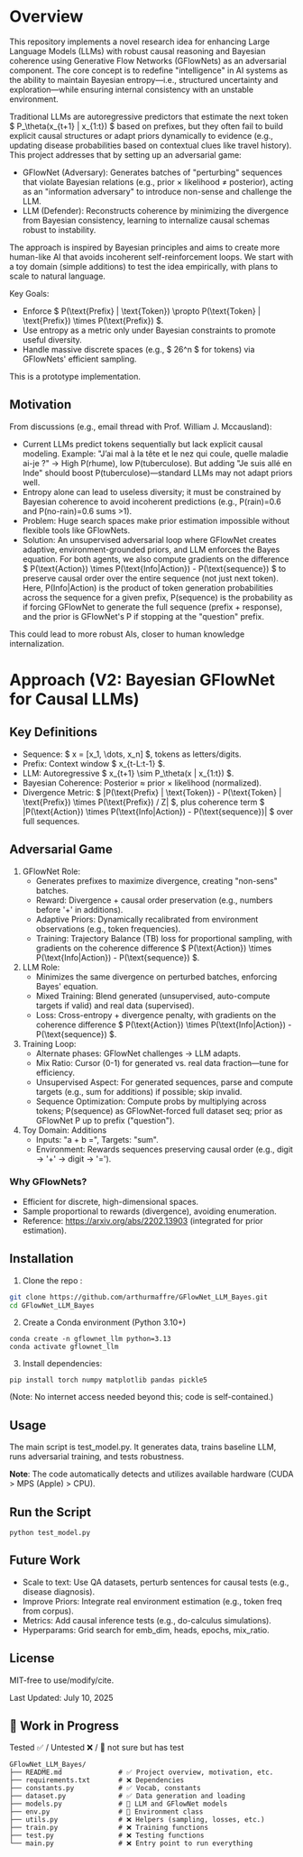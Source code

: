 # Overview

This repository implements a novel research idea for enhancing Large Language Models (LLMs) with robust causal reasoning and Bayesian coherence using Generative Flow Networks (GFlowNets) as an adversarial component. The core concept is to redefine "intelligence" in AI systems as the ability to maintain Bayesian entropy—i.e., structured uncertainty and exploration—while ensuring internal consistency with an unstable environment.

Traditional LLMs are autoregressive predictors that estimate the next token $ P_\theta(x_{t+1} | x_{1:t}) $ based on prefixes, but they often fail to build explicit causal structures or adapt priors dynamically to evidence (e.g., updating disease probabilities based on contextual clues like travel history). This project addresses that by setting up an adversarial game:

- GFlowNet (Adversary): Generates batches of "perturbing" sequences that violate Bayesian relations (e.g., prior × likelihood ≠ posterior), acting as an "information adversary" to introduce non-sense and challenge the LLM.
- LLM (Defender): Reconstructs coherence by minimizing the divergence from Bayesian consistency, learning to internalize causal schemas robust to instability.

The approach is inspired by Bayesian principles and aims to create more human-like AI that avoids incoherent self-reinforcement loops. We start with a toy domain (simple additions) to test the idea empirically, with plans to scale to natural language.

Key Goals:
- Enforce $ P(\text{Prefix} | \text{Token}) \propto P(\text{Token} | \text{Prefix}) \times P(\text{Prefix}) $.
- Use entropy as a metric only under Bayesian constraints to promote useful diversity.
- Handle massive discrete spaces (e.g., $ 26^n $ for tokens) via GFlowNets' efficient sampling.

This is a prototype implementation.

## Motivation

From discussions (e.g., email thread with Prof. William J. Mccausland):

- Current LLMs predict tokens sequentially but lack explicit causal modeling. Example: "J’ai mal à la tête et le nez qui coule, quelle maladie ai-je ?" → High P(rhume), low P(tuberculose). But adding "Je suis allé en Inde" should boost P(tuberculose)—standard LLMs may not adapt priors well.
- Entropy alone can lead to useless diversity; it must be constrained by Bayesian coherence to avoid incoherent predictions (e.g., P(rain)=0.6 and P(no-rain)=0.6 sums >1).
- Problem: Huge search spaces make prior estimation impossible without flexible tools like GFlowNets.
- Solution: An unsupervised adversarial loop where GFlowNet creates adaptive, environment-grounded priors, and LLM enforces the Bayes equation. For both agents, we also compute gradients on the difference $ P(\text{Action}) \times P(\text{Info|Action}) - P(\text{sequence}) $ to preserve causal order over the entire sequence (not just next token). Here, P(Info|Action) is the product of token generation probabilities across the sequence for a given prefix, P(sequence) is the probability as if forcing GFlowNet to generate the full sequence (prefix + response), and the prior is GFlowNet's P if stopping at the "question" prefix.

This could lead to more robust AIs, closer to human knowledge internalization.

# Approach (V2: Bayesian GFlowNet for Causal LLMs)

## Key Definitions

- Sequence: $ x = [x_1, \dots, x_n] $, tokens as letters/digits.
- Prefix: Context window $ x_{t-L:t-1} $.
- LLM: Autoregressive $ x_{t+1} \sim P_\theta(x | x_{1:t}) $.
- Bayesian Coherence: Posterior ≈ prior × likelihood (normalized).
- Divergence Metric: $ |P(\text{Prefix} | \text{Token}) - P(\text{Token} | \text{Prefix}) \times P(\text{Prefix}) / Z| $, plus coherence term $ |P(\text{Action}) \times P(\text{Info|Action}) - P(\text{sequence})| $ over full sequences.

## Adversarial Game

1. GFlowNet Role:
    - Generates prefixes to maximize divergence, creating "non-sens" batches.
    - Reward: Divergence + causal order preservation (e.g., numbers before '+' in additions).
    - Adaptive Priors: Dynamically recalibrated from environment observations (e.g., token frequencies).
    - Training: Trajectory Balance (TB) loss for proportional sampling, with gradients on the coherence difference $ P(\text{Action}) \times P(\text{Info|Action}) - P(\text{sequence}) $.
2. LLM Role:
    - Minimizes the same divergence on perturbed batches, enforcing Bayes' equation.
    - Mixed Training: Blend generated (unsupervised, auto-compute targets if valid) and real data (supervised).
    - Loss: Cross-entropy + divergence penalty, with gradients on the coherence difference $ P(\text{Action}) \times P(\text{Info|Action}) - P(\text{sequence}) $.
3. Training Loop:
    - Alternate phases: GFlowNet challenges → LLM adapts.
    - Mix Ratio: Cursor (0-1) for generated vs. real data fraction—tune for efficiency.
    - Unsupervised Aspect: For generated sequences, parse and compute targets (e.g., sum for additions) if possible; skip invalid.
    - Sequence Optimization: Compute probs by multiplying across tokens; P(sequence) as GFlowNet-forced full dataset seq; prior as GFlowNet P up to prefix ("question").
4. Toy Domain: Additions
    - Inputs: "a + b =", Targets: "sum".
    - Environment: Rewards sequences preserving causal order (e.g., digit → '+' → digit → '=').

### Why GFlowNets?
- Efficient for discrete, high-dimensional spaces.
- Sample proportional to rewards (divergence), avoiding enumeration.
- Reference: https://arxiv.org/abs/2202.13903 (integrated for prior estimation).

## Installation

1. Clone the repo :

```bash
git clone https://github.com/arthurmaffre/GFlowNet_LLM_Bayes.git
cd GFlowNet_LLM_Bayes
```

2. Create a Conda environment (Python 3.10+)

```batch
conda create -n gflownet_llm python=3.13
conda activate gflownet_llm
````

3. Install dependencies:

```batch
pip install torch numpy matplotlib pandas pickle5
````

(Note: No internet access needed beyond this; code is self-contained.)

## Usage

The main script is test_model.py. It generates data, trains baseline LLM, runs adversarial training, and tests robustness.

**Note**: The code automatically detects and utilizes available hardware (CUDA > MPS (Apple) > CPU).

## Run the Script

```batch
python test_model.py
```

## Future Work

- Scale to text: Use QA datasets, perturb sentences for causal tests (e.g., disease diagnosis).
- Improve Priors: Integrate real environment estimation (e.g., token freq from corpus).
- Metrics: Add causal inference tests (e.g., do-calculus simulations).
- Hyperparams: Grid search for emb_dim, heads, epochs, mix_ratio.

## License

MIT-free to use/modify/cite.

Last Updated: July 10, 2025


## 🚧 Work in Progress

Tested ✅ / Untested ❌ / 🔷 not sure but has test


```batch
GFlowNet_LLM_Bayes/
├── README.md              # ✅ Project overview, motivation, etc.
├── requirements.txt       # ❌ Dependencies
├── constants.py           # ✅ Vocab, constants
├── dataset.py             # ✅ Data generation and loading
├── models.py              # 🔷 LLM and GFlowNet models
├── env.py                 # 🔷 Environment class
├── utils.py               # ❌ Helpers (sampling, losses, etc.)
├── train.py               # ❌ Training functions
├── test.py                # ❌ Testing functions
└── main.py                # ❌ Entry point to run everything
```